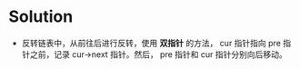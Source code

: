 # Solution
* 反转链表中，从前往后进行反转，使用 **双指针** 的方法， cur 指针指向 pre 指针之前，记录 cur->next 指针。然后， pre 指针和 cur 指针分别向后移动。
